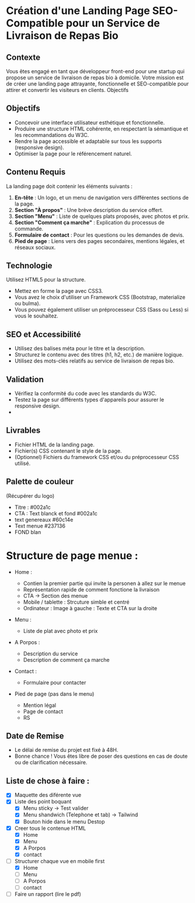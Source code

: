 # Création d'une Landing Page SEO-Compatible pour un Service de Livraison de Repas Bio

## Contexte
Vous êtes engagé en tant que développeur front-end pour une startup qui propose un service de livraison de repas bio à domicile.
Votre mission est de créer une landing page attrayante, fonctionnelle et SEO-compatible pour attirer et convertir les visiteurs en clients.
Objectifs

## Objectifs

- Concevoir une interface utilisateur esthétique et fonctionnelle.
- Produire une structure HTML cohérente, en respectant la sémantique et les recommandations du W3C.
- Rendre la page accessible et adaptable sur tous les supports (responsive design).
- Optimiser la page pour le référencement naturel.

## Contenu Requis
La landing page doit contenir les éléments suivants :
1. **En-tête** : Un logo, et un menu de navigation vers différentes sections de la page.
2. **Section "À propos"** : Une brève description du service offert.
3. **Section "Menu"** : Liste de quelques plats proposés, avec photos et prix.
4. **Section "Comment ça marche"** : Explication du processus de commande.
5. **Formulaire de contact** : Pour les questions ou les demandes de devis.
6. **Pied de page** : Liens vers des pages secondaires, mentions légales, et réseaux sociaux.

## Technologie

Utilisez HTML5 pour la structure.
 
- Mettez en forme la page avec CSS3.
- Vous avez le choix d'utiliser un Framework CSS (Bootstrap, materialize ou bulma).
- Vous pouvez également utiliser un préprocesseur CSS (Sass ou Less) si vous le souhaitez.

## SEO et Accessibilité
- Utilisez des balises méta pour le titre et la description.
- Structurez le contenu avec des titres (h1, h2, etc.) de manière logique.
- Utilisez des mots-clés relatifs au service de livraison de repas bio.
  
## Validation
- Vérifiez la conformité du code avec les standards du W3C.
- Testez la page sur différents types d'appareils pour assurer le responsive design.
- 
## Livrables
- Fichier HTML de la landing page.
- Fichier(s) CSS contenant le style de la page.
- (Optionnel) Fichiers du framework CSS et/ou du préprocesseur CSS utilisé.

## Palette de couleur 
(Récupérer du logo)
- Titre  : #002a1c
- CTA : Text blanck et fond #002a1c
- text genereaux #60c14e
- Text menue #237136
- FOND blan

# Structure de page menue  : 
- Home : 
  - Contien la premier partie qui invite la personen à allez sur le menue 
  - Représentation rapide de comment fonctione la livraison 
  - CTA -> Section des menue 
  - Mobile / tablette  : Strcuture simble et centré 
  - Ordinateur : Image à gauche :  Texte et CTA sur la droite 

- Menu : 
  - Liste de plat avec photo et prix 

- A Porpos :
  - Description du service 
  - Description de comment ça marche 

- Contact : 
  - Formulaire pour contacter 

- Pied de page (pas dans le menu)
  - Mention légal 
  - Page de contact
  - RS

## Date de Remise
- Le délai de remise du projet est fixé à 48H.
- Bonne chance ! Vous êtes libre de poser des questions en cas de doute ou de clarification nécessaire.

## Liste de chose à faire : 
- [x] Maquette  des diférente vue
- [x] Liste des point boquant 
  - [x] Menu sticky -> Test valider 
  - [x] Menu shandwich (Telephone et tab) -> Tailwind
  - [x] Bouton hide dans le menu Destop
- [x] Creer tous le contenue HTML
  - [x] Home
  - [x] Menu
  - [x] A Porpos
  - [x] contact
- [ ] Structurer chaque vue en mobile first 
  - [x] Home
  - [ ] Menu 
  - [ ] A Porpos 
  - [ ] contact
- [ ] Faire un rapport (lire le pdf)